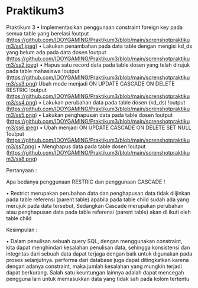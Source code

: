 # Praktikum3
Praktikum 3
•	Implementasikan penggunaan constraint foreign key pada semua table yang berelasi 
!output (https://github.com/IDOYGAMING/Praktikum3/blob/main/screnshotpraktikum3/ss1.jpeg)
•	Lakukan penambahan pada data table dengan mengisi kd_ds yang belum ada pada data dosen
!output (https://github.com/IDOYGAMING/Praktikum3/blob/main/screnshotpraktikum3/ss2.jpeg)
•	Hapus satu record data pada table dosen yang telah dirujuk pada table mahasiswa
!output (https://github.com/IDOYGAMING/Praktikum3/blob/main/screnshotpraktikum3/ss3.png)
    Ubah mode menjadi ON UPDATE CASCADE ON DELETE RESTRIC
!output (https://github.com/IDOYGAMING/Praktikum3/blob/main/screnshotpraktikum3/ss4.png)
•	Lakukan perubahan data pada table dosen (kd_ds)
!output (https://github.com/IDOYGAMING/Praktikum3/blob/main/screnshotpraktikum3/ss5.png)
•	Lakukan penghapusan data pada table dosen
!output (https://github.com/IDOYGAMING/Praktikum3/blob/main/screnshotpraktikum3/ss6.jpeg)
•	Ubah menjadi ON UPDATE CASCADE ON DELETE SET NULL
1output (https://github.com/IDOYGAMING/Praktikum3/blob/main/screnshotpraktikum3/ss7.png)
•	Menghapus data pada table dosen
!output (https://github.com/IDOYGAMING/Praktikum3/blob/main/screnshotpraktikum3/ss8.png)

Pertanyaan :

Apa bedanya penggunaan RESTRIC dan penggunaan CASCADE !

•	Restrict merupakan perubahan data dan penghapusan data tidak diijinkan pada table referensi (parent table) apabila pada table child sudah ada yang merujuk pada data tersebut, Sedangkan
Cascade merupakan perubahan atau penghapusan data pada table referensi (parent table) akan di ikuti oleh table child

Kesimpulan :

•	Dalam penulisan sebuah query SQL, dengan menggunakan constraint, kita dapat menghindari kesalahan penulisan data, sehingga konsistensi dan integritas dari sebuah data dapat terjaga dengan baik untuk digunakan pada proses selanjutnya. performa dari database juga dapat ditingkatkan karena dengan adanya constraint, maka jumlah kesalahan yang mungkin terjadi dapat berkurang. Salah satu keuntungan lainnya adalah dapat mencegah pengguna lain untuk memasukkan data yang tidak sah pada kolom tertentu
